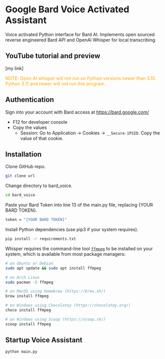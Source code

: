 # Google Bard Voice Activated Assistant
Voice activated Python interface for Bard AI. Implements open sourced reverse engineered Bard API and OpenAI Whisper for local transcribing.

## YouTube tutorial and preview
[my link]

<span style="color:orange">NOTE: Open AI whisper will not run on Python versions newer than 3.10. Python 3.11 and newer will not run this program.
## Authentication
Sign into your account with Bard access at https://bard.google.com/
- F12 for developer console
- Copy the values
  - Session: Go to Application → Cookies → `__Secure-1PSID`. Copy the value of that cookie.

## Installation
Clone GitHub repo.
```bash
git clone url
```
Change directory to bard_voice.
```bash
cd bard_voice
```
Paste your Bard Token into line 13 of the main.py file, replacing {YOUR BARD TOKEN}.
```bash
token = "{YOUR BARD TOKEN}"
```

Install Python dependencies (use pip3 if your system requires).
```bash
pip install -r requirements.txt
```
Whisper requires the command-line tool [`ffmpeg`](https://ffmpeg.org/) to be installed on your system, which is available from most package managers:
```bash
# on Ubuntu or Debian
sudo apt update && sudo apt install ffmpeg

# on Arch Linux
sudo pacman -S ffmpeg

# on MacOS using Homebrew (https://brew.sh/)
brew install ffmpeg

# on Windows using Chocolatey (https://chocolatey.org/)
choco install ffmpeg

# on Windows using Scoop (https://scoop.sh/)
scoop install ffmpeg
```
## Startup Voice Assistant
```bash
python main.py
```